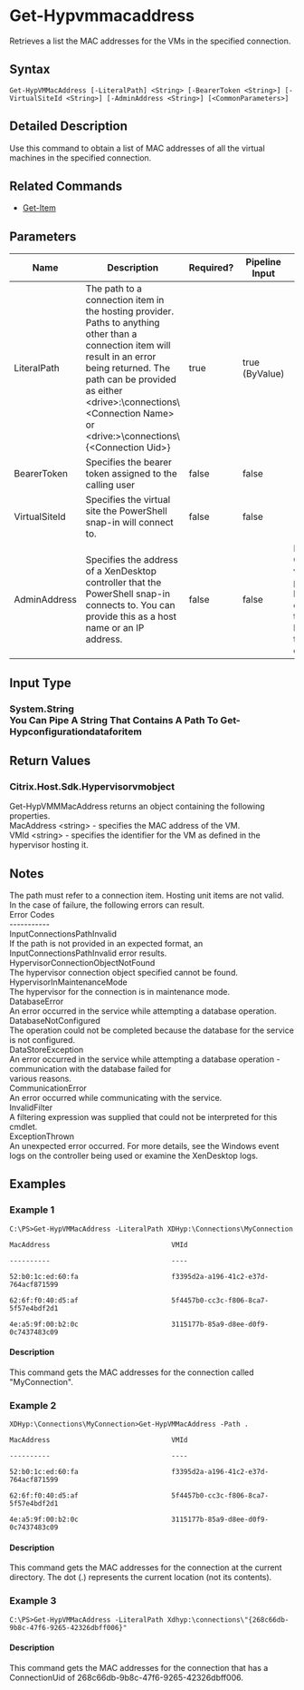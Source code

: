 ﻿
# Get-Hypvmmacaddress
Retrieves a list the MAC addresses for the VMs in the specified connection.
## Syntax
```
Get-HypVMMacAddress [-LiteralPath] <String> [-BearerToken <String>] [-VirtualSiteId <String>] [-AdminAddress <String>] [<CommonParameters>]
```
## Detailed Description
Use this command to obtain a list of MAC addresses of all the virtual machines in the specified connection.


## Related Commands

* [Get-Item](../Get-Item/)
## Parameters
| Name   | Description | Required? | Pipeline Input | Default Value |
| --- | --- | --- | --- | --- |
| LiteralPath | The path to a connection item in the hosting provider.  Paths to anything other than a connection item will result in an error being returned. The path can be provided as either &lt;drive&gt;:\\connections\\&lt;Connection Name&gt; or &lt;drive:&gt;\\connections\\{&lt;Connection Uid&gt;} | true | true (ByValue) |  |
| BearerToken | Specifies the bearer token assigned to the calling user | false | false |  |
| VirtualSiteId | Specifies the virtual site the PowerShell snap-in will connect to. | false | false |  |
| AdminAddress | Specifies the address of a XenDesktop controller that the PowerShell snap-in connects to.  You can provide this as a host name or an IP address. | false | false | LocalHost. Once a value is provided by any cmdlet, this value becomes the default. |

## Input Type

### System.String<br>    You Can Pipe A String That Contains A Path To Get-Hypconfigurationdataforitem

## Return Values

### Citrix.Host.Sdk.Hypervisorvmobject
Get-HypVMMMacAddress returns an object containing the following properties.<br>    MacAddress &lt;string&gt; - specifies the MAC address of the VM.<br>    VMId &lt;string&gt; - specifies the identifier for the VM as defined in the hypervisor hosting it.
## Notes
The path must refer to a connection item. Hosting unit items are not valid.<br>    In the case of failure, the following errors can result.<br>    Error Codes<br>    -----------<br>    InputConnectionsPathInvalid<br>    If the path is not provided in an expected format, an InputConnectionsPathInvalid error results.<br>    HypervisorConnectionObjectNotFound<br>    The hypervisor connection object specified cannot be found.<br>    HypervisorInMaintenanceMode<br>    The hypervisor for the connection is in maintenance mode.<br>    DatabaseError<br>    An error occurred in the service while attempting a database operation.<br>    DatabaseNotConfigured<br>    The operation could not be completed because the database for the service is not configured.<br>    DataStoreException<br>    An error occurred in the service while attempting a database operation - communication with the database failed for<br>    various reasons.<br>    CommunicationError<br>    An error occurred while communicating with the service.<br>    InvalidFilter<br>    A filtering expression was supplied that could not be interpreted for this cmdlet.<br>    ExceptionThrown<br>    An unexpected error occurred.  For more details, see the Windows event logs on the controller being used or examine the XenDesktop logs.
## Examples

### Example 1
```
C:\PS>Get-HypVMMacAddress -LiteralPath XDHyp:\Connections\MyConnection

MacAddress                              VMId

----------                              ----

52:b0:1c:ed:60:fa                       f3395d2a-a196-41c2-e37d-764acf871599

62:6f:f0:40:d5:af                       5f4457b0-cc3c-f806-8ca7-5f57e4bdf2d1

4e:a5:9f:00:b2:0c                       3115177b-85a9-d8ee-d0f9-0c7437483c09
```
#### Description
This command gets the MAC addresses for the connection called "MyConnection".
### Example 2
```
XDHyp:\Connections\MyConnection>Get-HypVMMacAddress -Path .

MacAddress                              VMId

----------                              ----

52:b0:1c:ed:60:fa                       f3395d2a-a196-41c2-e37d-764acf871599

62:6f:f0:40:d5:af                       5f4457b0-cc3c-f806-8ca7-5f57e4bdf2d1

4e:a5:9f:00:b2:0c                       3115177b-85a9-d8ee-d0f9-0c7437483c09
```
#### Description
This command gets the MAC addresses for the connection at the current directory.  The dot (.) represents the current location (not its contents).
### Example 3
```
C:\PS>Get-HypVMMacAddress -LiteralPath Xdhyp:\connections\"{268c66db-9b8c-47f6-9265-42326dbff006}"
```
#### Description
This command gets the MAC addresses for the connection that has a ConnectionUid of 268c66db-9b8c-47f6-9265-42326dbff006.
